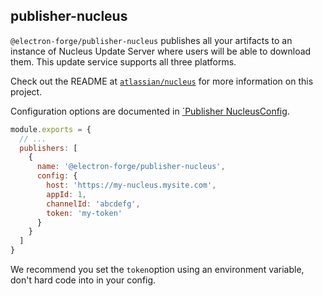 ## publisher-nucleus

`@electron-forge/publisher-nucleus` publishes all your artifacts to an instance of Nucleus Update Server where users will be able to download them. This update service supports all three platforms.

Check out the README at [`atlassian/nucleus`](https://github.com/atlassian/nucleus) for more information on this project.

Configuration options are documented in [`Publisher
NucleusConfig](https://js.electronforge.io/interfaces/_electron_forge_publisher_nucleus.PublisherNucleusConfig.html).

```javascript title=forge.config.js
module.exports = {
  // ...
  publishers: [
    {
      name: '@electron-forge/publisher-nucleus',
      config: {
        host: 'https://my-nucleus.mysite.com',
        appId: 1,
        channelId: 'abcdefg',
        token: 'my-token'
      }
    }
  ]
}
```

We recommend you set the `token`option using an environment variable, don't hard code into in your config.
